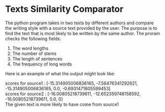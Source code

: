 # Texts Similarity Comparator

The python program takes in two texts by different authors and compare the writing style with a source text provided by the user.
The purpose is to find the text that is most likely to be written by the same author.
The proram checks the following fields:

1. The word lengths
2. The number of stems
3. The length of sentences
4. The frequency of long words

Here is an example of what the output might look like: <br>

scores for source1 : [-15.314905006836165, -7.56476341292621, -15.314905006836165, 0.0, -0.6931471805599453] <br>
scores for source2 : [-16.00805218739611, -12.652359748158592, -16.00805218739611, 0.0, 0] <br>
The given text is more likely to have come from source1
